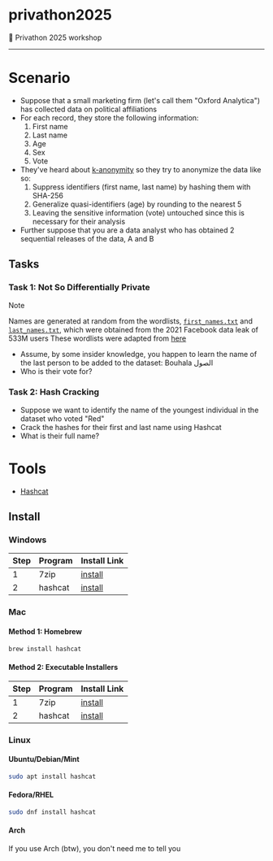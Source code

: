 # privathon2025
👷 Privathon 2025 workshop

---
# Scenario
- Suppose that a small marketing firm (let's call them "Oxford Analytica") has collected data on political affiliations
- For each record, they store the following information:
	1. First name
	2. Last name
	3. Age
	4. Sex
	5. Vote
- They've heard about [k-anonymity](https://en.wikipedia.org/wiki/K-anonymity) so they try to anonymize the data like so:
	1. Suppress identifiers (first name, last name) by hashing them with SHA-256
	2. Generalize quasi-identifiers (age) by rounding to the nearest 5
	3. Leaving the sensitive information (vote) untouched since this is necessary for their analysis
- Further suppose that you are a data analyst who has obtained 2 sequential releases of the data, A and B
## Tasks
### Task 1: Not So Differentially Private
> [!note]
> Names are generated at random from the wordlists, [`first_names.txt`](wordlists/first_names.txt) and [`last_names.txt`](wordlists/last_names.txt), which were obtained from the 2021 Facebook data leak of 533M users
> These wordlists were adapted from [here](https://github.com/philipperemy/name-dataset)

- Assume, by some insider knowledge, you happen to learn the name of the last person to be added to the dataset: Bouhala الصول
- Who is their vote for?
### Task 2: Hash Cracking
- Suppose we want to identify the name of the youngest individual in the dataset who voted "Red"
- Crack the hashes for their first and last name using Hashcat
- What is their full name?

# Tools
- [Hashcat](https://hashcat.net/hashcat/)
## Install
### Windows

| Step | Program | Install Link                                          |
| ---- | ------- | ----------------------------------------------------- |
| 1    | 7zip    | [install](https://www.7-zip.org/a/7z2409-x64.exe)     |
| 2    | hashcat | [install](https://hashcat.net/files/hashcat-6.2.6.7z) |
### Mac
#### Method 1: Homebrew
```bash
brew install hashcat
```
#### Method 2: Executable Installers

| Step | Program | Install Link                                          |
| ---- | ------- | ----------------------------------------------------- |
| 1    | 7zip    | [install](https://7-zip.org/a/7z2409-mac.tar.xz)      |
| 2    | hashcat | [install](https://hashcat.net/files/hashcat-6.2.6.7z) |
### Linux
#### Ubuntu/Debian/Mint
```bash
sudo apt install hashcat
```
#### Fedora/RHEL
```bash
sudo dnf install hashcat
```
#### Arch
If you use Arch (btw), you don't need me to tell you
